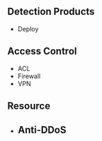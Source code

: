 
## Detection Products
- Deploy

## Access Control
- ACL
- Firewall
- VPN


## Resource
- Anti-DDoS
  - 

